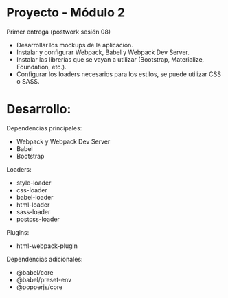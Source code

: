 # Proyecto - Módulo 2

Primer entrega (postwork sesión 08)

  * Desarrollar los mockups de la aplicación.
  * Instalar y configurar Webpack, Babel y Webpack Dev Server.  
  * Instalar las librerías que se vayan a utilizar (Bootstrap, Materialize, Foundation, etc.).
  * Configurar los loaders necesarios para los estilos, se puede utilizar CSS o SASS.
  
  
# Desarrollo:

Dependencias principales: 
  * Webpack y Webpack Dev Server
  * Babel
  * Bootstrap

Loaders: 
  * style-loader
  * css-loader
  * babel-loader
  * html-loader
  * sass-loader
  * postcss-loader
 
Plugins:
  * html-webpack-plugin
  
Dependencias adicionales:
  * @babel/core
  * @babel/preset-env
  * @popperjs/core
